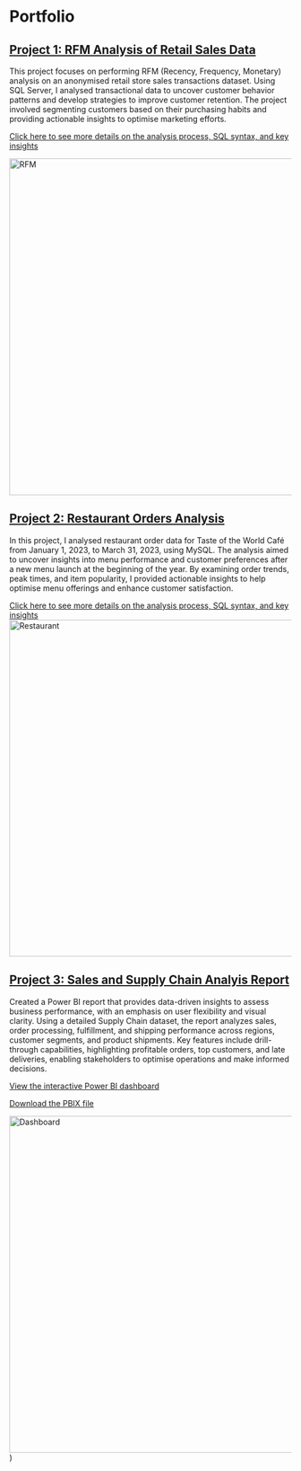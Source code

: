 # Portfolio

## [Project 1: RFM Analysis of Retail Sales Data](https://github.com/albinaglv/RFM_Analysis/blob/main/README.md)
This project focuses on performing RFM (Recency, Frequency, Monetary) analysis on an anonymised retail store sales transactions dataset. Using SQL Server, I analysed transactional data to uncover customer behavior patterns and develop strategies to improve customer retention. The project involved segmenting customers based on their purchasing habits and providing actionable insights to optimise marketing efforts.

[Click here to see more details on the analysis process, SQL syntax, and key insights](https://github.com/albinaglv/RFM_Analysis/blob/main/README.md)

<img src="https://github.com/user-attachments/assets/e86dc5f1-a6aa-4a03-80e4-b702d72770dd" alt="RFM" width="600px">

## [Project 2: Restaurant Orders Analysis](https://github.com/albinaglv/Restaurant-Orders-Analysis)
In this project, I analysed restaurant order data for Taste of the World Café from January 1, 2023, to March 31, 2023, using MySQL. The analysis aimed to uncover insights into menu performance and customer preferences after a new menu launch at the beginning of the year. By examining order trends, peak times, and item popularity, I provided actionable insights to help optimise menu offerings and enhance customer satisfaction.

[Click here to see more details on the analysis process, SQL syntax, and key insights](https://github.com/albinaglv/Restaurant-Orders-Analysis)
<img src="https://github.com/user-attachments/assets/6d0df350-2982-45b0-b896-071d84fe3b9a" alt="Restaurant" width="600px">

## [Project 3: Sales and Supply Chain Analyis Report](https://github.com/albinaglv/Sales_Performance_and_Supply_Chain_Analysis)
Created a Power BI report that provides data-driven insights to assess business performance, with an emphasis on user flexibility and visual clarity. Using a detailed Supply Chain dataset, the report analyzes sales, order processing, fulfillment, and shipping performance across regions, customer segments, and product shipments. Key features include drill-through capabilities, highlighting profitable orders, top customers, and late deliveries, enabling stakeholders to optimise operations and make informed decisions.

[View the interactive Power BI dashboard](https://community.fabric.microsoft.com/t5/Data-Stories-Gallery/Sales-and-Supply-Chain-Analyis-Report/m-p/4235907#M13265)

[Download the PBIX file](https://github.com/albinaglv/Sales_Performance_and_Supply_Chain_Analysis/tree/main)

<img src="https://github.com/user-attachments/assets/a5bf0f48-f1c4-4da2-910a-94ff1128fcf0" alt="Dashboard" width="600px">)



